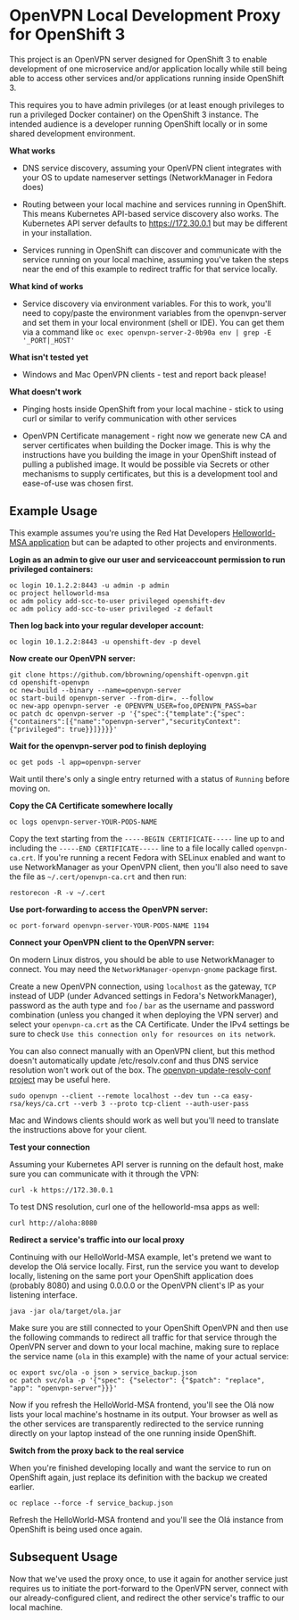 
# OpenVPN Local Development Proxy for OpenShift 3

This project is an OpenVPN server designed for OpenShift 3 to enable
development of one microservice and/or application locally while still
being able to access other services and/or applications running inside
OpenShift 3.

This requires you to have admin privileges (or at least enough
privileges to run a privileged Docker container) on the OpenShift 3
instance. The intended audience is a developer running OpenShift
locally or in some shared development environment.

**What works**

- DNS service discovery, assuming your OpenVPN client integrates with
  your OS to update nameserver settings (NetworkManager in Fedora does)

- Routing between your local machine and services running in
  OpenShift. This means Kubernetes API-based service discovery also
  works. The Kubernetes API server defaults to https://172.30.0.1 but
  may be different in your installation.

- Services running in OpenShift can discover and communicate with the
  service running on your local machine, assuming you've taken the
  steps near the end of this example to redirect traffic for that
  service locally.

**What kind of works**

- Service discovery via environment variables. For this to work,
  you'll need to copy/paste the environment variables from the
  openvpn-server and set them in your local environment (shell or
  IDE). You can get them via a command like `oc exec
  openvpn-server-2-0b90a env | grep -E '_PORT|_HOST'`

**What isn't tested yet**

- Windows and Mac OpenVPN clients - test and report back please!

**What doesn't work**

- Pinging hosts inside OpenShift from your local machine - stick to
  using curl or similar to verify communication with other services

- OpenVPN Certificate management - right now we generate new CA and
  server certificates when building the Docker image. This is why the
  instructions have you building the image in your OpenShift instead
  of pulling a published image. It would be possible via Secrets or
  other mechanisms to supply certificates, but this is a development
  tool and ease-of-use was chosen first.

## Example Usage

This example assumes you're using the Red Hat Developers
[Helloworld-MSA
application](https://htmlpreview.github.io/?https://github.com/redhat-helloworld-msa/helloworld-msa/blob/master/readme.html)
but can be adapted to other projects and environments.

**Login as an admin to give our user and serviceaccount permission to
  run privileged containers:**

    oc login 10.1.2.2:8443 -u admin -p admin
    oc project helloworld-msa
    oc adm policy add-scc-to-user privileged openshift-dev
    oc adm policy add-scc-to-user privileged -z default


**Then log back into your regular developer account:**

    oc login 10.1.2.2:8443 -u openshift-dev -p devel


**Now create our OpenVPN server:**

    git clone https://github.com/bbrowning/openshift-openvpn.git
    cd openshift-openvpn
    oc new-build --binary --name=openvpn-server
    oc start-build openvpn-server --from-dir=. --follow
    oc new-app openvpn-server -e OPENVPN_USER=foo,OPENVPN_PASS=bar
    oc patch dc openvpn-server -p '{"spec":{"template":{"spec":{"containers":[{"name":"openvpn-server","securityContext":{"privileged": true}}]}}}}'


**Wait for the openvpn-server pod to finish deploying**

    oc get pods -l app=openvpn-server

Wait until there's only a single entry returned with a status of
`Running` before moving on.


**Copy the CA Certificate somewhere locally**

    oc logs openvpn-server-YOUR-PODS-NAME

Copy the text starting from the `-----BEGIN CERTIFICATE-----` line up
to and including the `-----END CERTIFICATE-----` line to a file
locally called `openvpn-ca.crt`. If you're running a recent Fedora
with SELinux enabled and want to use NetworkManager as your OpenVPN
client, then you'll also need to save the file as
`~/.cert/openvpn-ca.crt` and then run:

    restorecon -R -v ~/.cert


**Use port-forwarding to access the OpenVPN server:**

    oc port-forward openvpn-server-YOUR-PODS-NAME 1194


**Connect your OpenVPN client to the OpenVPN server:**

On modern Linux distros, you should be able to use NetworkManager to
connect. You may need the `NetworkManager-openvpn-gnome` package first.

Create a new OpenVPN connection, using `localhost` as the gateway,
`TCP` instead of UDP (under Advanced settings in Fedora's
NetworkManager), password as the auth type and `foo` / `bar` as the
username and password combination (unless you changed it when
deploying the VPN server) and select your `openvpn-ca.crt` as the CA
Certificate. Under the IPv4 settings be sure to check `Use this
connection only for resources on its network`.

You can also connect manually with an OpenVPN client, but this method
doesn't automatically update /etc/resolv.conf and thus DNS service
resolution won't work out of the box. The [openvpn-update-resolv-conf
project](https://github.com/masterkorp/openvpn-update-resolv-conf) may
be useful here.

    sudo openvpn --client --remote localhost --dev tun --ca easy-rsa/keys/ca.crt --verb 3 --proto tcp-client --auth-user-pass

Mac and Windows clients should work as well but you'll need to
translate the instructions above for your client.


**Test your connection**

Assuming your Kubernetes API server is running on the default host,
make sure you can communicate with it through the VPN:

    curl -k https://172.30.0.1

To test DNS resolution, curl one of the helloworld-msa apps as well:

    curl http://aloha:8080


**Redirect a service's traffic into our local proxy**

Continuing with our HelloWorld-MSA example, let's pretend we want to
develop the Olá service locally. First, run the service you want to
develop locally, listening on the same port your OpenShift application
does (probably 8080) and using 0.0.0.0 or the OpenVPN client's IP as
your listening interface.

    java -jar ola/target/ola.jar

Make sure you are still connected to your OpenShift OpenVPN and then
use the following commands to redirect all traffic for that service
through the OpenVPN server and down to your local machine, making sure
to replace the service name (`ola` in this example) with the name of
your actual service:

    oc export svc/ola -o json > service_backup.json
    oc patch svc/ola -p '{"spec": {"selector": {"$patch": "replace", "app": "openvpn-server"}}}'

Now if you refresh the HelloWorld-MSA frontend, you'll see the Olá now
lists your local machine's hostname in its output. Your browser as
well as the other services are transparently redirected to the service
running directly on your laptop instead of the one running inside
OpenShift.


**Switch from the proxy back to the real service**

When you're finished developing locally and want the service to run on
OpenShift again, just replace its definition with the backup we
created earlier.

    oc replace --force -f service_backup.json

Refresh the HelloWorld-MSA frontend and you'll see the Olá instance
from OpenShift is being used once again.

## Subsequent Usage

Now that we've used the proxy once, to use it again for another
service just requires us to initiate the port-forward to the OpenVPN
server, connect with our already-configured client, and redirect the
other service's traffic to our local machine.
